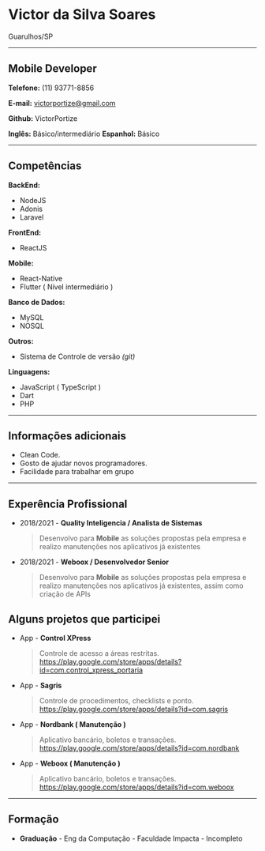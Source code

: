 # Victor da Silva Soares

Guarulhos/SP

---

## Mobile Developer

**Telefone:** (11) 93771-8856

**E-mail:** victorportize@gmail.com

**Github:** VictorPortize

**Inglês:** Básico/intermediário
**Espanhol:** Básico

---

## Competências

**BackEnd:**

- NodeJS
- Adonis
- Laravel

**FrontEnd:**

- ReactJS

**Mobile:**

- React-Native
- Flutter ( Nível intermediário )

**Banco de Dados:**

- MySQL
- NOSQL

**Outros:**

- Sistema de Controle de versão _(git)_

**Linguagens:**

- JavaScript ( TypeScript )
- Dart
- PHP

---

## Informações adicionais

- Clean Code.
- Gosto de ajudar novos programadores.
- Facilidade para trabalhar em grupo

---

## Experência Profissional

- 2018/2021 - **Quality Inteligencia / Analista de Sistemas**
  > Desenvolvo para **Mobile** as soluções propostas pela empresa e realizo manutenções nos aplicativos já existentes

- 2018/2021 - **Weboox / Desenvolvedor Senior**
  > Desenvolvo para **Mobile** as soluções propostas pela empresa e realizo manutenções nos aplicativos já existentes, assim como criação de APIs

## Alguns projetos que participei

- App  - **Control XPress**
  > Controle de acesso a áreas restritas.
  > https://play.google.com/store/apps/details?id=com.control_xpress_portaria

- App  - **Sagris**
  > Controle de procedimentos, checklists e ponto.
  > https://play.google.com/store/apps/details?id=com.sagris

- App  - **Nordbank ( Manutenção )**
  > Aplicativo bancário, boletos e transações.
  > https://play.google.com/store/apps/details?id=com.nordbank

- App  - **Weboox ( Manutenção )**
  > Aplicativo bancário, boletos e transações.
  > https://play.google.com/store/apps/details?id=com.weboox

---

## Formação

- **Graduação** - Eng da Computação - Faculdade Impacta - Incompleto
